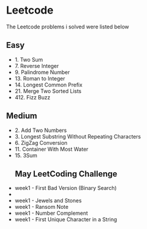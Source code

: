 <h1>Leetcode</h1>
The Leetcode problems i solved were listed below 

<h2>Easy</h2>
<ul>
<li>1. Two Sum</li>
<li>7. Reverse Integer</li>
<li>9. Palindrome Number</li>
<li>13. Roman to Integer</li>
<li>14. Longest Common Prefix</li>
<li>21. Merge Two Sorted Lists</li>
<li>412. Fizz Buzz</li>
</ul>
<h2>Medium</h2>
<ul>
<li>2. Add Two Numbers</li>
<li>3. Longest Substring Without Repeating Characters</li>
<li>6. ZigZag Conversion</li>
<li>11. Container With Most Water</li>
<li>15. 3Sum</li>

<h2>May LeetCoding Challenge</h2>
<li>week1 - First Bad Version (Binary Search)<li>
<li>week1 - Jewels and Stones</li>
<li>week1 - Ransom Note</li>
<li>week1 - Number Complement</li>
<li>week1 - First Unique Character in a String</li>
</ul>
